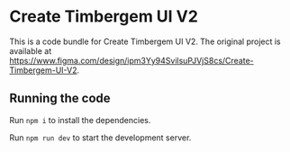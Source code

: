 
  # Create Timbergem UI V2

  This is a code bundle for Create Timbergem UI V2. The original project is available at https://www.figma.com/design/ipm3Yy94SvilsuPJVjS8cs/Create-Timbergem-UI-V2.

  ## Running the code

  Run `npm i` to install the dependencies.

  Run `npm run dev` to start the development server.
  